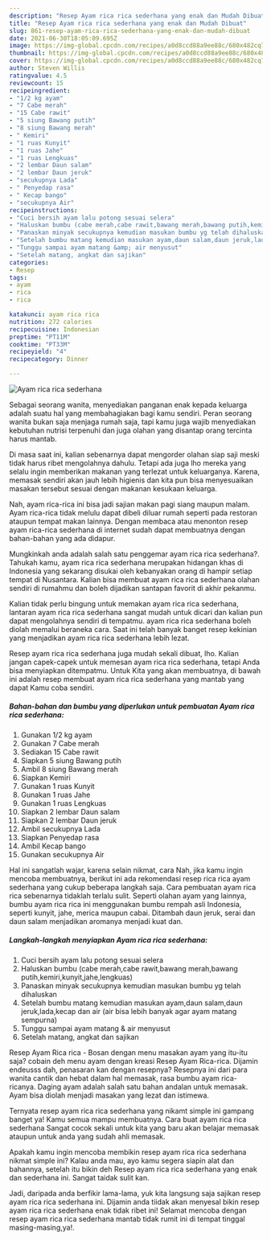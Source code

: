 ```yaml
---
description: "Resep Ayam rica rica sederhana yang enak dan Mudah Dibuat"
title: "Resep Ayam rica rica sederhana yang enak dan Mudah Dibuat"
slug: 861-resep-ayam-rica-rica-sederhana-yang-enak-dan-mudah-dibuat
date: 2021-06-30T18:05:09.695Z
image: https://img-global.cpcdn.com/recipes/a0d8ccd88a9ee88c/680x482cq70/ayam-rica-rica-sederhana-foto-resep-utama.jpg
thumbnail: https://img-global.cpcdn.com/recipes/a0d8ccd88a9ee88c/680x482cq70/ayam-rica-rica-sederhana-foto-resep-utama.jpg
cover: https://img-global.cpcdn.com/recipes/a0d8ccd88a9ee88c/680x482cq70/ayam-rica-rica-sederhana-foto-resep-utama.jpg
author: Steven Willis
ratingvalue: 4.5
reviewcount: 15
recipeingredient:
- "1/2 kg ayam"
- "7 Cabe merah"
- "15 Cabe rawit"
- "5 siung Bawang putih"
- "8 siung Bawang merah"
- " Kemiri"
- "1 ruas Kunyit"
- "1 ruas Jahe"
- "1 ruas Lengkuas"
- "2 lembar Daun salam"
- "2 lembar Daun jeruk"
- "secukupnya Lada"
- " Penyedap rasa"
- " Kecap bango"
- "secukupnya Air"
recipeinstructions:
- "Cuci bersih ayam lalu potong sesuai selera"
- "Haluskan bumbu (cabe merah,cabe rawit,bawang merah,bawang putih,kemiri,kunyit,jahe,lengkuas)"
- "Panaskan minyak secukupnya kemudian masukan bumbu yg telah dihaluskan"
- "Setelah bumbu matang kemudian masukan ayam,daun salam,daun jeruk,lada,kecap dan air (air bisa lebih banyak agar ayam matang sempurna)"
- "Tunggu sampai ayam matang &amp; air menyusut"
- "Setelah matang, angkat dan sajikan"
categories:
- Resep
tags:
- ayam
- rica
- rica

katakunci: ayam rica rica 
nutrition: 272 calories
recipecuisine: Indonesian
preptime: "PT11M"
cooktime: "PT33M"
recipeyield: "4"
recipecategory: Dinner

---
```



![Ayam rica rica sederhana](https://img-global.cpcdn.com/recipes/a0d8ccd88a9ee88c/680x482cq70/ayam-rica-rica-sederhana-foto-resep-utama.jpg)

Sebagai seorang wanita, menyediakan panganan enak kepada keluarga adalah suatu hal yang membahagiakan bagi kamu sendiri. Peran seorang  wanita bukan saja menjaga rumah saja, tapi kamu juga wajib menyediakan kebutuhan nutrisi terpenuhi dan juga olahan yang disantap orang tercinta harus mantab.

Di masa  saat ini, kalian sebenarnya dapat mengorder olahan siap saji meski tidak harus ribet mengolahnya dahulu. Tetapi ada juga lho mereka yang selalu ingin memberikan makanan yang terlezat untuk keluarganya. Karena, memasak sendiri akan jauh lebih higienis dan kita pun bisa menyesuaikan masakan tersebut sesuai dengan makanan kesukaan keluarga. 

Nah, ayam rica-rica ini bisa jadi sajian makan pagi siang maupun malam. Ayam rica-rica tidak melulu dapat dibeli diluar rumah seperti pada restoran ataupun tempat makan lainnya. Dengan membaca atau menonton resep ayam rica-rica sederhana di internet sudah dapat membuatnya dengan bahan-bahan yang ada didapur.

Mungkinkah anda adalah salah satu penggemar ayam rica rica sederhana?. Tahukah kamu, ayam rica rica sederhana merupakan hidangan khas di Indonesia yang sekarang disukai oleh kebanyakan orang di hampir setiap tempat di Nusantara. Kalian bisa membuat ayam rica rica sederhana olahan sendiri di rumahmu dan boleh dijadikan santapan favorit di akhir pekanmu.

Kalian tidak perlu bingung untuk memakan ayam rica rica sederhana, lantaran ayam rica rica sederhana sangat mudah untuk dicari dan kalian pun dapat mengolahnya sendiri di tempatmu. ayam rica rica sederhana boleh diolah memalui beraneka cara. Saat ini telah banyak banget resep kekinian yang menjadikan ayam rica rica sederhana lebih lezat.

Resep ayam rica rica sederhana juga mudah sekali dibuat, lho. Kalian jangan capek-capek untuk memesan ayam rica rica sederhana, tetapi Anda bisa menyiapkan ditempatmu. Untuk Kita yang akan membuatnya, di bawah ini adalah resep membuat ayam rica rica sederhana yang mantab yang dapat Kamu coba sendiri.

<!--inarticleads1-->

##### Bahan-bahan dan bumbu yang diperlukan untuk pembuatan Ayam rica rica sederhana:

1. Gunakan 1/2 kg ayam
1. Gunakan 7 Cabe merah
1. Sediakan 15 Cabe rawit
1. Siapkan 5 siung Bawang putih
1. Ambil 8 siung Bawang merah
1. Siapkan  Kemiri
1. Gunakan 1 ruas Kunyit
1. Gunakan 1 ruas Jahe
1. Gunakan 1 ruas Lengkuas
1. Siapkan 2 lembar Daun salam
1. Siapkan 2 lembar Daun jeruk
1. Ambil secukupnya Lada
1. Siapkan  Penyedap rasa
1. Ambil  Kecap bango
1. Gunakan secukupnya Air


Hal ini sangatlah wajar, karena selain nikmat, cara Nah, jika kamu ingin mencoba membuatnya, berikut ini ada rekomendasi resep rica rica ayam sederhana yang cukup beberapa langkah saja. Cara pembuatan ayam rica rica sebenarnya tidaklah terlalu sulit. Seperti olahan ayam yang lainnya, bumbu ayam rica rica ini menggunakan bumbu rempah asli Indonesia, seperti kunyit, jahe, merica maupun cabai. Ditambah daun jeruk, serai dan daun salam menjadikan aromanya menjadi kuat dan. 

<!--inarticleads2-->

##### Langkah-langkah menyiapkan Ayam rica rica sederhana:

1. Cuci bersih ayam lalu potong sesuai selera
1. Haluskan bumbu (cabe merah,cabe rawit,bawang merah,bawang putih,kemiri,kunyit,jahe,lengkuas)
1. Panaskan minyak secukupnya kemudian masukan bumbu yg telah dihaluskan
1. Setelah bumbu matang kemudian masukan ayam,daun salam,daun jeruk,lada,kecap dan air (air bisa lebih banyak agar ayam matang sempurna)
1. Tunggu sampai ayam matang &amp; air menyusut
1. Setelah matang, angkat dan sajikan


Resep Ayam Rica rica - Bosan dengan menu masakan ayam yang itu-itu saja? cobain deh menu ayam dengan kreasi Resep Ayam Rica-rica. Dijamin endeusss dah, penasaran kan dengan resepnya? Resepnya ini dari para wanita cantik dan hebat dalam hal memasak, rasa bumbu ayam rica-ricanya. Daging ayam adalah salah satu bahan andalan untuk memasak. Ayam bisa diolah menjadi masakan yang lezat dan istimewa. 

Ternyata resep ayam rica rica sederhana yang nikamt simple ini gampang banget ya! Kamu semua mampu membuatnya. Cara buat ayam rica rica sederhana Sangat cocok sekali untuk kita yang baru akan belajar memasak ataupun untuk anda yang sudah ahli memasak.

Apakah kamu ingin mencoba membikin resep ayam rica rica sederhana nikmat simple ini? Kalau anda mau, ayo kamu segera siapin alat dan bahannya, setelah itu bikin deh Resep ayam rica rica sederhana yang enak dan sederhana ini. Sangat taidak sulit kan. 

Jadi, daripada anda berfikir lama-lama, yuk kita langsung saja sajikan resep ayam rica rica sederhana ini. Dijamin anda tiidak akan menyesal bikin resep ayam rica rica sederhana enak tidak ribet ini! Selamat mencoba dengan resep ayam rica rica sederhana mantab tidak rumit ini di tempat tinggal masing-masing,ya!.

